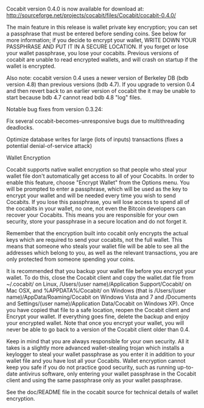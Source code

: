 Cocabit version 0.4.0 is now available for download at:
http://sourceforge.net/projects/cocabit/files/Cocabit/cocabit-0.4.0/

The main feature in this release is wallet private key encryption;
you can set a passphrase that must be entered before sending coins.
See below for more information; if you decide to encrypt your wallet,
WRITE DOWN YOUR PASSPHRASE AND PUT IT IN A SECURE LOCATION. If you
forget or lose your wallet passphrase, you lose your cocabits.
Previous versions of cocabit are unable to read encrypted wallets,
and will crash on startup if the wallet is encrypted.

Also note: cocabit version 0.4 uses a newer version of Berkeley DB
(bdb version 4.8) than previous versions (bdb 4.7). If you upgrade
to version 0.4 and then revert back to an earlier version of cocabit
the it may be unable to start because bdb 4.7 cannot read bdb 4.8
"log" files.


Notable bug fixes from version 0.3.24:

Fix several cocabit-becomes-unresponsive bugs due to multithreading
deadlocks.

Optimize database writes for large (lots of inputs) transactions
(fixes a potential denial-of-service attack)


Wallet Encryption

Cocabit supports native wallet encryption so that people who steal your
wallet file don't automatically get access to all of your Cocabits.
In order to enable this feature, choose "Encrypt Wallet" from the
Options menu.  You will be prompted to enter a passphrase, which
will be used as the key to encrypt your wallet and will be needed
every time you wish to send Cocabits.  If you lose this passphrase,
you will lose access to spend all of the cocabits in your wallet,
no one, not even the Bitcoin developers can recover your Cocabits.
This means you are responsible for your own security, store your
passphrase in a secure location and do not forget it.

Remember that the encryption built into cocabit only encrypts the
actual keys which are required to send your cocabits, not the full
wallet.  This means that someone who steals your wallet file will
be able to see all the addresses which belong to you, as well as the
relevant transactions, you are only protected from someone spending
your coins.

It is recommended that you backup your wallet file before you
encrypt your wallet.  To do this, close the Cocabit client and
copy the wallet.dat file from ~/.cocabit/ on Linux, /Users/(user
name)/Application Support/Cocabit/ on Mac OSX, and %APPDATA%/Cocabit/
on Windows (that is /Users/(user name)/AppData/Roaming/Cocabit on
Windows Vista and 7 and /Documents and Settings/(user name)/Application
Data/Cocabit on Windows XP).  Once you have copied that file to a
safe location, reopen the Cocabit client and Encrypt your wallet.
If everything goes fine, delete the backup and enjoy your encrypted
wallet.  Note that once you encrypt your wallet, you will never be
able to go back to a version of the Cocabit client older than 0.4.

Keep in mind that you are always responsible for your own security.
All it takes is a slightly more advanced wallet-stealing trojan which
installs a keylogger to steal your wallet passphrase as you enter it
in addition to your wallet file and you have lost all your Cocabits.
Wallet encryption cannot keep you safe if you do not practice
good security, such as running up-to-date antivirus software, only
entering your wallet passphrase in the Cocabit client and using the
same passphrase only as your wallet passphrase.

See the doc/README file in the cocabit source for technical details
of wallet encryption.
